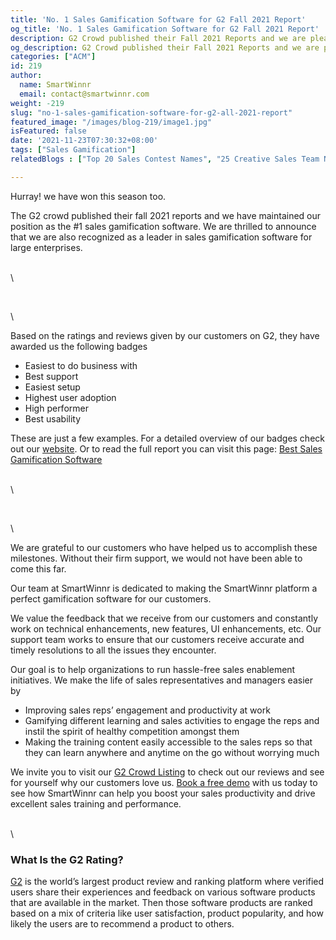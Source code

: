 ```yaml
---
title: 'No. 1 Sales Gamification Software for G2 Fall 2021 Report'
og_title: 'No. 1 Sales Gamification Software for G2 Fall 2021 Report'
description: G2 Crowd published their Fall 2021 Reports and we are pleased to announce that SmartWinnr has been ranked as the #1 sales gamification software this season!
og_description: G2 Crowd published their Fall 2021 Reports and we are pleased to announce that SmartWinnr has been ranked as the #1 sales gamification software this season!
categories: ["ACM"]
id: 219
author:
  name: SmartWinnr
  email: contact@smartwinnr.com
weight: -219
slug: "no-1-sales-gamification-software-for-g2-all-2021-report"
featured_image: "/images/blog-219/image1.jpg"
isFeatured: false
date: '2021-11-23T07:30:32+08:00'
tags: ["Sales Gamification"]
relatedBlogs : ["Top 20 Sales Contest Names", "25 Creative Sales Team Names", "23 Sales incentive ideas to keep your sales team motivated", "Sales Contest Communication Template"]

---
```


Hurray! we have won this season too.

The G2 crowd published their fall 2021 reports and we have maintained our position as the #1 sales gamification software. We are thrilled to announce that we are also recognized as a leader in sales gamification software for large enterprises.

\
\

<div class="text-center"><img alt="" src="/images/blog-219/image2.png" class="ml-padding-top0 ml-padding-bottom0 ml-blog-small-image ml-margin-top10"></div>

\
\

Based on the ratings and reviews given by our customers on G2, they have awarded us the following badges 

* Easiest to do business with
* Best support
* Easiest setup
* Highest user adoption
* High performer
* Best usability

These are just a few examples. For a detailed overview of our badges check out our [website](https://www.smartwinnr.com/). Or to read the full report you can visit this page: [Best Sales Gamification Software](https://www.g2.com/categories/sales-gamification)

\
\

<div class="text-center"><img alt="" src="/images/blog-219/image3.jpg" class=""></div>

\
\

We are grateful to our customers who have helped us to accomplish these milestones. Without their firm support, we would not have been able to come this far. 

Our team at SmartWinnr is dedicated to making the SmartWinnr platform a perfect gamification software for our customers.

We value the feedback that we receive from our customers and constantly work on technical enhancements, new features, UI enhancements, etc. Our support team works to ensure that our customers receive accurate and timely resolutions to all the issues they encounter. 

Our goal is to help organizations to run hassle-free sales enablement initiatives. We make the life of sales representatives and managers easier by

* Improving sales reps’ engagement and productivity at work
* Gamifying different learning and sales activities to engage the reps and instil the spirit of healthy competition amongst them
* Making the training content easily accessible to the sales reps so that they can learn anywhere and anytime on the go without worrying much

We invite you to visit our [G2 Crowd Listing](https://www.g2.com/products/smartwinnr/reviews) to check out our reviews and see for yourself why our customers love us. [Book a free demo](https://www.smartwinnr.com/request-demo/) with us today to see how SmartWinnr can help you boost your sales productivity and drive excellent sales training and performance.

\
\

### **What Is the G2 Rating?**

[G2](https://www.g2.com/) is the world’s largest product review and ranking platform where verified users share their experiences and feedback on various software products that are available in the market. Then those software products are ranked based on a mix of criteria like user satisfaction, product popularity, and how likely the users are to recommend a product to others.
